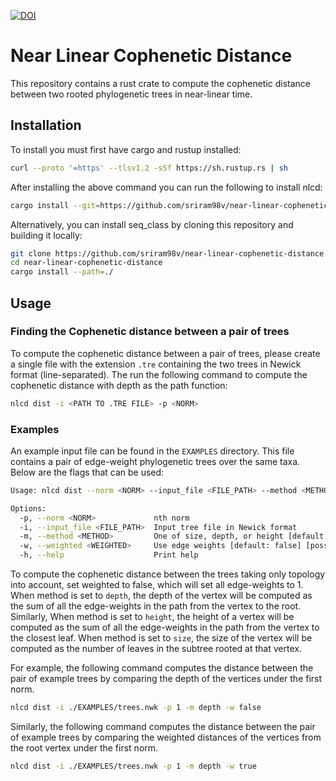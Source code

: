[![DOI](https://zenodo.org/badge/816474443.svg)](https://zenodo.org/doi/10.5281/zenodo.13386029)

# Near Linear Cophenetic Distance
This repository contains a rust crate to compute the cophenetic distance between two rooted phylogenetic trees in near-linear time.

## Installation

To install you must first have cargo and rustup installed:
```bash
curl --proto '=https' --tlsv1.2 -sSf https://sh.rustup.rs | sh
```

After installing the above command you can run the following to install nlcd:
```bash
cargo install --git=https://github.com/sriram98v/near-linear-cophenetic-distance
```

Alternatively, you can install seq_class by cloning this repository and building it locally:
```bash
git clone https://github.com/sriram98v/near-linear-cophenetic-distance
cd near-linear-cophenetic-distance
cargo install --path=./
```

## Usage
### Finding the Cophenetic distance between a pair of trees
To compute the cophenetic distance between a pair of trees, please create a single file with the extension ```.tre``` containing the two trees in Newick format (line-separated). The run the following command to compute the cophenetic distance with depth as the path function:
```bash
nlcd dist -i <PATH TO .TRE FILE> -p <NORM>
```

### Examples
An example input file can be found in the ```EXAMPLES``` directory. This file contains a pair of edge-weight phylogenetic trees over the same taxa. Below are the flags that can be used:

```bash
Usage: nlcd dist --norm <NORM> --input_file <FILE_PATH> --method <METHOD> --weighted <WEIGHTED>

Options:
  -p, --norm <NORM>             nth norm
  -i, --input_file <FILE_PATH>  Input tree file in Newick format
  -m, --method <METHOD>         One of size, depth, or height [default: depth]
  -w, --weighted <WEIGHTED>     Use edge weights [default: false] [possible values: true, false]
  -h, --help                    Print help
```
To compute the cophenetic distance between the trees taking only topology into account, set weighted to false, which will set all edge-weights to 1. When method is set to ```depth```, the depth of the vertex will be computed as the sum of all the edge-weights in the path from the vertex to the root. Similarly, When method is set to ```height```, the height of a vertex will be computed as the sum of all the edge-weights in the path from the vertex to the closest leaf. When method is set to ```size```, the size of the vertex will be computed as the number of leaves in the subtree rooted at that vertex.

For example, the following command computes the distance between the pair of example trees by comparing the depth of the vertices under the first norm.
```bash
nlcd dist -i ./EXAMPLES/trees.nwk -p 1 -m depth -w false
```

Similarly, the following command computes the distance between the pair of example trees by comparing the weighted distances of the vertices from the root vertex under the first norm.
```bash
nlcd dist -i ./EXAMPLES/trees.nwk -p 1 -m depth -w true
```